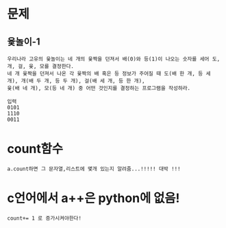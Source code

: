 # 문제
## 윷놀이-1
```
우리나라 고유의 윷놀이는 네 개의 윷짝을 던져서 배(0)와 등(1)이 나오는 숫자를 세어 도, 개, 걸, 윷, 모를 결정한다. 
네 개 윷짝을 던져서 나온 각 윷짝의 배 혹은 등 정보가 주어질 때 도(배 한 개, 등 세 개), 개(배 두 개, 등 두 개), 걸(배 세 개, 등 한 개), 
윷(배 네 개), 모(등 네 개) 중 어떤 것인지를 결정하는 프로그램을 작성하라.

입력
0101
1110
0011
```
# count함수

```
a.count하면 그 문자열,리스트에 몇개 있는지 알려줌...!!!!! 대박 !!!
```
# c언어에서 a++은 python에 없음!
```
count+= 1 로 증가시켜야한다!
```
